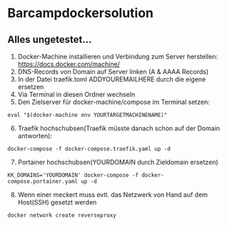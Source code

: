 # Barcampdockersolution

## Alles ungetestet...

1. Docker-Machine installieren und Verbindung zum Server herstellen: https://docs.docker.com/machine/
2. DNS-Records von Domain auf Server linken (A & AAAA Records)
3. In der Datei traefik.toml ADDYOUREMAILHERE durch die eigene ersetzen
4. Via Terminal in diesen Ordner wechseln
5. Den Zielserver für docker-machine/compose im Terminal setzen:

```
eval "$(docker-machine env YOURTARGETMACHINENAME)"
```

6. Traefik hochschubsen(Traefik müsste danach schon auf der Domain antworten):

```
docker-compose -f docker-compose.traefik.yaml up -d
```

7. Portainer hochschubsen(YOURDOMAIN durch Zieldomain ersetzen)

```
KK_DOMAINS='YOURDOMAIN' docker-compose -f docker-compose.portainer.yaml up -d
```

8. Wenn einer meckert muss evtl. das Netzwerk von Hand auf dem Host(SSH) gesetzt werden

```
docker network create reverseproxy
```
